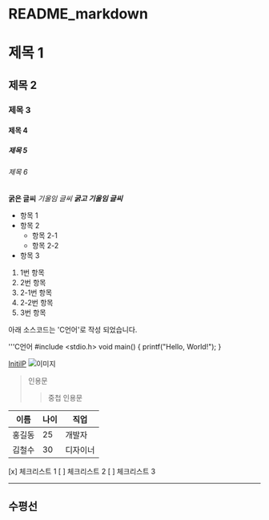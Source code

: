 # README_markdown

# 제목 1
## 제목 2
### 제목 3
#### 제목 4
##### 제목 5
###### 제목 6

**굵은 글씨**
*기울임 글씨*
***굵고 기울임 글씨***

- 항목 1
- 항목 2
  - 항목 2-1
  - 항목 2-2
- 항목 3

1. 1번 항목
2. 2번 항목
  1. 2-1번 항목
  2. 2-2번 항목
3. 3번 항목

아래 소스코드는 'C언어'로 작성 되었습니다.

'''C언어
#include <stdio.h>
void main() {
    printf("Hello, World!");
}

[InitilP](https://gun-ny.tistory.com)
![이미지](https://github.githubassets.com/assets/starstruck-default-b6610abad518.png)

> 인용문
>> 중첩 인용문

|이름|나이|직업|
|----|---|----|
|홍길동|25|개발자|
|김철수|30|디자이너|

[x] 체크리스트 1
[ ] 체크리스트 2
[ ] 체크리스트 3

---
수평선
---